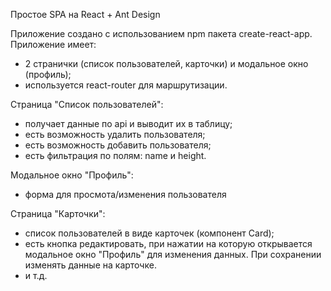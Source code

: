 Простое SPA на React + Аnt Design

Приложение создано с использованием npm пакета create-react-app.
Приложение имеет:
- 2 странички (список пользователей, карточки) и модальное окно (профиль);
- используется react-router для маршрутизации.
	
Страница "Список пользователей":
- получает данные по api и выводит их в таблицу;
- есть возможность удалить пользователя;
- есть возможность добавить пользователя;
- есть фильтрация по полям: name и height.

Модальное окно "Профиль":
- форма для просмота/изменения пользователя

Страница "Карточки":
- список пользователей в виде карточек (компонент Card);
- есть кнопка редактировать, при нажатии на которую открывается модальное окно "Профиль" для изменения данных. При сохранении изменять данные на карточке.
- и т.д.
